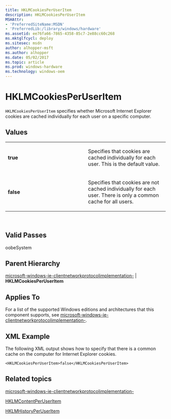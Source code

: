 ```yaml
---
title: HKLMCookiesPerUserItem
description: HKLMCookiesPerUserItem
MSHAttr:
- 'PreferredSiteName:MSDN'
- 'PreferredLib:/library/windows/hardware'
ms.assetid: ee76fa66-7865-4358-85c7-2e88cc60c268
ms.mktglfcycl: deploy
ms.sitesec: msdn
author: alhopper-msft
ms.author: alhopper
ms.date: 05/02/2017
ms.topic: article
ms.prod: windows-hardware
ms.technology: windows-oem
---
```


# HKLMCookiesPerUserItem


`HKLMCookiesPerUserItem` specifies whether Microsoft Internet Explorer cookies are cached individually for each user on a specific computer.

## Values


<table>
<colgroup>
<col width="50%" />
<col width="50%" />
</colgroup>
<tbody>
<tr class="odd">
<td><p><strong>true</strong></p></td>
<td><p>Specifies that cookies are cached individually for each user. This is the default value.</p></td>
</tr>
<tr class="even">
<td><p><strong>false</strong></p></td>
<td><p>Specifies that cookies are not cached individually for each user. There is only a common cache for all users.</p></td>
</tr>
</tbody>
</table>

 

## Valid Passes


oobeSystem

## Parent Hierarchy


[microsoft-windows-ie-clientnetworkprotocolimplementation-](microsoft-windows-ie-clientnetworkprotocolimplementation.md) | **HKLMCookiesPerUserItem**

## Applies To


For a list of the supported Windows editions and architectures that this component supports, see [microsoft-windows-ie-clientnetworkprotocolimplementation-](microsoft-windows-ie-clientnetworkprotocolimplementation.md).

## XML Example


The following XML output shows how to specify that there is a common cache on the computer for Internet Explorer cookies.

```
<HKLMCookiesPerUserItem>false</HKLMCookiesPerUserItem>
```

## Related topics


[microsoft-windows-ie-clientnetworkprotocolimplementation-](microsoft-windows-ie-clientnetworkprotocolimplementation.md)

[HKLMContentPerUserItem](microsoft-windows-ie-clientnetworkprotocolimplementation-hklmcontentperuseritem.md)

[HKLMHistoryPerUserItem](microsoft-windows-ie-clientnetworkprotocolimplementation-hklmhistoryperuseritem.md)

 

 







